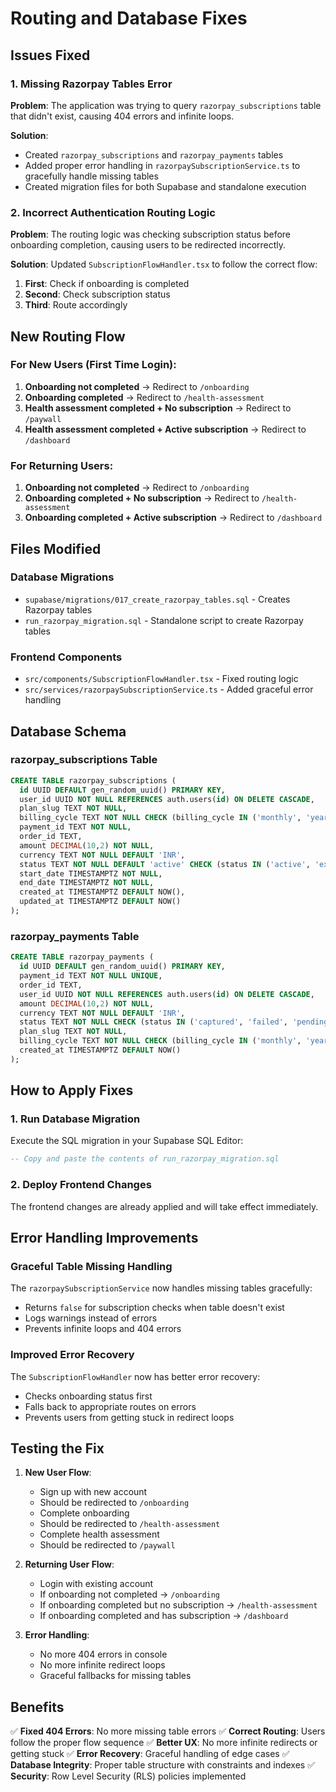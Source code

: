 # Routing and Database Fixes

## Issues Fixed

### 1. Missing Razorpay Tables Error
**Problem**: The application was trying to query `razorpay_subscriptions` table that didn't exist, causing 404 errors and infinite loops.

**Solution**: 
- Created `razorpay_subscriptions` and `razorpay_payments` tables
- Added proper error handling in `razorpaySubscriptionService.ts` to gracefully handle missing tables
- Created migration files for both Supabase and standalone execution

### 2. Incorrect Authentication Routing Logic
**Problem**: The routing logic was checking subscription status before onboarding completion, causing users to be redirected incorrectly.

**Solution**: Updated `SubscriptionFlowHandler.tsx` to follow the correct flow:
1. **First**: Check if onboarding is completed
2. **Second**: Check subscription status
3. **Third**: Route accordingly

## New Routing Flow

### For New Users (First Time Login):
1. **Onboarding not completed** → Redirect to `/onboarding`
2. **Onboarding completed** → Redirect to `/health-assessment`
3. **Health assessment completed + No subscription** → Redirect to `/paywall`
4. **Health assessment completed + Active subscription** → Redirect to `/dashboard`

### For Returning Users:
1. **Onboarding not completed** → Redirect to `/onboarding`
2. **Onboarding completed + No subscription** → Redirect to `/health-assessment`
3. **Onboarding completed + Active subscription** → Redirect to `/dashboard`

## Files Modified

### Database Migrations
- `supabase/migrations/017_create_razorpay_tables.sql` - Creates Razorpay tables
- `run_razorpay_migration.sql` - Standalone script to create Razorpay tables

### Frontend Components
- `src/components/SubscriptionFlowHandler.tsx` - Fixed routing logic
- `src/services/razorpaySubscriptionService.ts` - Added graceful error handling

## Database Schema

### razorpay_subscriptions Table
```sql
CREATE TABLE razorpay_subscriptions (
  id UUID DEFAULT gen_random_uuid() PRIMARY KEY,
  user_id UUID NOT NULL REFERENCES auth.users(id) ON DELETE CASCADE,
  plan_slug TEXT NOT NULL,
  billing_cycle TEXT NOT NULL CHECK (billing_cycle IN ('monthly', 'yearly')),
  payment_id TEXT NOT NULL,
  order_id TEXT,
  amount DECIMAL(10,2) NOT NULL,
  currency TEXT NOT NULL DEFAULT 'INR',
  status TEXT NOT NULL DEFAULT 'active' CHECK (status IN ('active', 'expired', 'cancelled')),
  start_date TIMESTAMPTZ NOT NULL,
  end_date TIMESTAMPTZ NOT NULL,
  created_at TIMESTAMPTZ DEFAULT NOW(),
  updated_at TIMESTAMPTZ DEFAULT NOW()
);
```

### razorpay_payments Table
```sql
CREATE TABLE razorpay_payments (
  id UUID DEFAULT gen_random_uuid() PRIMARY KEY,
  payment_id TEXT NOT NULL UNIQUE,
  order_id TEXT,
  user_id UUID NOT NULL REFERENCES auth.users(id) ON DELETE CASCADE,
  amount DECIMAL(10,2) NOT NULL,
  currency TEXT NOT NULL DEFAULT 'INR',
  status TEXT NOT NULL CHECK (status IN ('captured', 'failed', 'pending')),
  plan_slug TEXT NOT NULL,
  billing_cycle TEXT NOT NULL CHECK (billing_cycle IN ('monthly', 'yearly')),
  created_at TIMESTAMPTZ DEFAULT NOW()
);
```

## How to Apply Fixes

### 1. Run Database Migration
Execute the SQL migration in your Supabase SQL Editor:
```sql
-- Copy and paste the contents of run_razorpay_migration.sql
```

### 2. Deploy Frontend Changes
The frontend changes are already applied and will take effect immediately.

## Error Handling Improvements

### Graceful Table Missing Handling
The `razorpaySubscriptionService` now handles missing tables gracefully:
- Returns `false` for subscription checks when table doesn't exist
- Logs warnings instead of errors
- Prevents infinite loops and 404 errors

### Improved Error Recovery
The `SubscriptionFlowHandler` now has better error recovery:
- Checks onboarding status first
- Falls back to appropriate routes on errors
- Prevents users from getting stuck in redirect loops

## Testing the Fix

1. **New User Flow**:
   - Sign up with new account
   - Should be redirected to `/onboarding`
   - Complete onboarding
   - Should be redirected to `/health-assessment`
   - Complete health assessment
   - Should be redirected to `/paywall`

2. **Returning User Flow**:
   - Login with existing account
   - If onboarding not completed → `/onboarding`
   - If onboarding completed but no subscription → `/health-assessment`
   - If onboarding completed and has subscription → `/dashboard`

3. **Error Handling**:
   - No more 404 errors in console
   - No more infinite redirect loops
   - Graceful fallbacks for missing tables

## Benefits

✅ **Fixed 404 Errors**: No more missing table errors
✅ **Correct Routing**: Users follow the proper flow sequence
✅ **Better UX**: No more infinite redirects or getting stuck
✅ **Error Recovery**: Graceful handling of edge cases
✅ **Database Integrity**: Proper table structure with constraints and indexes
✅ **Security**: Row Level Security (RLS) policies implemented
